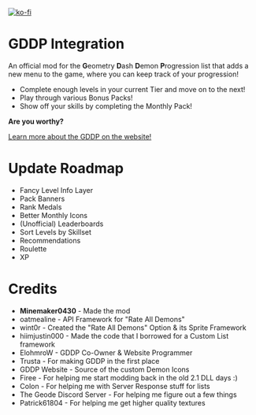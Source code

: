 [![ko-fi](https://ko-fi.com/img/githubbutton_sm.svg)](https://ko-fi.com/M4M8WCJ98)

# GDDP Integration

An official mod for the **G**eometry **D**ash **D**emon **P**rogression list that adds a new menu to the game, where you can keep track of your progression!

* Complete enough levels in your current Tier and move on to the next!
* Play through various Bonus Packs!
* Show off your skills by completing the Monthly Pack!

**Are you worthy?**

[Learn more about the GDDP on the website!](https://gddp.pro/)

# Update Roadmap

* Fancy Level Info Layer
* Pack Banners
* Rank Medals
* Better Monthly Icons
* (Unofficial) Leaderboards
* Sort Levels by Skillset
* Recommendations
* Roulette
* XP

# Credits

* **Minemaker0430** - Made the mod
* oatmealine - API Framework for "Rate All Demons"
* wint0r - Created the "Rate All Demons" Option & its Sprite Framework
* hiimjustin000 - Made the code that I borrowed for a Custom List framework
* ElohmroW - GDDP Co-Owner & Website Programmer
* Trusta - For making GDDP in the first place
* GDDP Website - Source of the custom Demon Icons
* Firee - For helping me start modding back in the old 2.1 DLL days :)
* Colon - For helping me with Server Response stuff for lists
* The Geode Discord Server - For helping me figure out a few things
* Patrick61804 - For helping me get higher quality textures